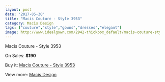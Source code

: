 ```yaml
---
layout: post
date: '2017-05-30'
title: "Macis Couture - Style 3953"
category: Macis Design
tags: ["couture","style","gowns","dresses","elegant"]
image: http://www.idealgown.com/2942-thickbox_default/macis-couture-style-3953.jpg
---
```

Macis Couture - Style 3953

On Sales: **$190**
<a href="https://www.idealgown.com/en/macis-design/1404-macis-couture-style-3953.html"><amp-img layout="responsive" width="600" height="600" src="//www.idealgown.com/2942-thickbox_default/macis-couture-style-3953.jpg" alt="Macis Couture - Style 3953 0" /></a>

Buy it: [Macis Couture - Style 3953](https://www.idealgown.com/en/macis-design/1404-macis-couture-style-3953.html "Macis Couture - Style 3953")

View more: [Macis Design](https://www.idealgown.com/en/18-macis-design "Macis Design")